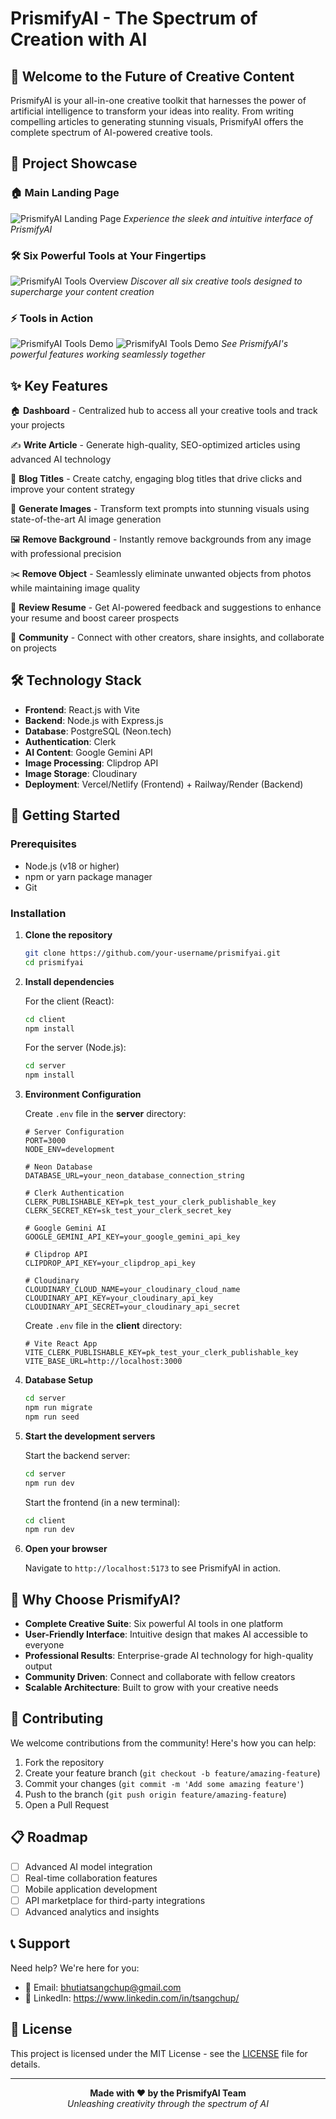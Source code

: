 # PrismifyAI - The Spectrum of Creation with AI

## 🌈 Welcome to the Future of Creative Content

PrismifyAI is your all-in-one creative toolkit that harnesses the power of artificial intelligence to transform your ideas into reality. From writing compelling articles to generating stunning visuals, PrismifyAI offers the complete spectrum of AI-powered creative tools.

## 📸 Project Showcase

### 🏠 Main Landing Page
![PrismifyAI Landing Page](<img width="1918" height="866" alt="Image" src="https://github.com/user-attachments/assets/039063b2-8e78-4bce-9263-2250c6fe703d" />)
*Experience the sleek and intuitive interface of PrismifyAI*

### 🛠️ Six Powerful Tools at Your Fingertips
![PrismifyAI Tools Overview](<img width="1918" height="868" alt="Image" src="https://github.com/user-attachments/assets/4f932689-5299-43bf-a7d1-e882e07f164e" />)
*Discover all six creative tools designed to supercharge your content creation*

### ⚡ Tools in Action
![PrismifyAI Tools Demo](<img width="1918" height="872" alt="Image" src="https://github.com/user-attachments/assets/77c6494f-c751-47e0-b322-728685f67ef8" />)
![PrismifyAI Tools Demo](<img width="1918" height="872" alt="Image" src="https://github.com/user-attachments/assets/2d3e1d7a-448a-4b15-b590-1342729dba91" />)
*See PrismifyAI's powerful features working seamlessly together*

## ✨ Key Features

🏠 **Dashboard** - Centralized hub to access all your creative tools and track your projects

✍️ **Write Article** - Generate high-quality, SEO-optimized articles using advanced AI technology

📝 **Blog Titles** - Create catchy, engaging blog titles that drive clicks and improve your content strategy

🎨 **Generate Images** - Transform text prompts into stunning visuals using state-of-the-art AI image generation

🖼️ **Remove Background** - Instantly remove backgrounds from any image with professional precision

✂️ **Remove Object** - Seamlessly eliminate unwanted objects from photos while maintaining image quality

📄 **Review Resume** - Get AI-powered feedback and suggestions to enhance your resume and boost career prospects

👥 **Community** - Connect with other creators, share insights, and collaborate on projects

## 🛠️ Technology Stack

- **Frontend**: React.js with Vite
- **Backend**: Node.js with Express.js
- **Database**: PostgreSQL (Neon.tech)
- **Authentication**: Clerk
- **AI Content**: Google Gemini API
- **Image Processing**: Clipdrop API
- **Image Storage**: Cloudinary
- **Deployment**: Vercel/Netlify (Frontend) + Railway/Render (Backend)

## 🚀 Getting Started

### Prerequisites
- Node.js (v18 or higher)
- npm or yarn package manager
- Git

### Installation

1. **Clone the repository**
   ```bash
   git clone https://github.com/your-username/prismifyai.git
   cd prismifyai
   ```

2. **Install dependencies**
   
   For the client (React):
   ```bash
   cd client
   npm install
   ```
   
   For the server (Node.js):
   ```bash
   cd server
   npm install
   ```

3. **Environment Configuration**
   
   Create `.env` file in the **server** directory:
   ```env
   # Server Configuration
   PORT=3000
   NODE_ENV=development
   
   # Neon Database
   DATABASE_URL=your_neon_database_connection_string
   
   # Clerk Authentication
   CLERK_PUBLISHABLE_KEY=pk_test_your_clerk_publishable_key
   CLERK_SECRET_KEY=sk_test_your_clerk_secret_key
   
   # Google Gemini AI
   GOOGLE_GEMINI_API_KEY=your_google_gemini_api_key
   
   # Clipdrop API
   CLIPDROP_API_KEY=your_clipdrop_api_key
   
   # Cloudinary
   CLOUDINARY_CLOUD_NAME=your_cloudinary_cloud_name
   CLOUDINARY_API_KEY=your_cloudinary_api_key
   CLOUDINARY_API_SECRET=your_cloudinary_api_secret
   ```
   
   Create `.env` file in the **client** directory:
   ```env
   # Vite React App
   VITE_CLERK_PUBLISHABLE_KEY=pk_test_your_clerk_publishable_key
   VITE_BASE_URL=http://localhost:3000
   ```

4. **Database Setup**
   ```bash
   cd server
   npm run migrate
   npm run seed
   ```

5. **Start the development servers**
   
   Start the backend server:
   ```bash
   cd server
   npm run dev
   ```
   
   Start the frontend (in a new terminal):
   ```bash
   cd client
   npm run dev
   ```

6. **Open your browser**
   
   Navigate to `http://localhost:5173` to see PrismifyAI in action.

## 🎯 Why Choose PrismifyAI?

- **Complete Creative Suite**: Six powerful AI tools in one platform
- **User-Friendly Interface**: Intuitive design that makes AI accessible to everyone
- **Professional Results**: Enterprise-grade AI technology for high-quality output
- **Community Driven**: Connect and collaborate with fellow creators
- **Scalable Architecture**: Built to grow with your creative needs

## 🤝 Contributing

We welcome contributions from the community! Here's how you can help:

1. Fork the repository
2. Create your feature branch (`git checkout -b feature/amazing-feature`)
3. Commit your changes (`git commit -m 'Add some amazing feature'`)
4. Push to the branch (`git push origin feature/amazing-feature`)
5. Open a Pull Request

## 📋 Roadmap

- [ ] Advanced AI model integration
- [ ] Real-time collaboration features
- [ ] Mobile application development
- [ ] API marketplace for third-party integrations
- [ ] Advanced analytics and insights

## 📞 Support

Need help? We're here for you:

- 📧 Email: bhutiatsangchup@gmail.com
- 💼 LinkedIn: https://www.linkedin.com/in/tsangchup/

## 📄 License

This project is licensed under the MIT License - see the [LICENSE](LICENSE) file for details.

---

<div align="center">
  <strong>Made with ❤️ by the PrismifyAI Team</strong>
  <br>
  <em>Unleashing creativity through the spectrum of AI</em>
</div>
